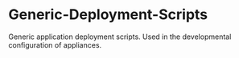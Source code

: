 # Generic-Deployment-Scripts
Generic application deployment scripts. Used in the developmental configuration of appliances.

